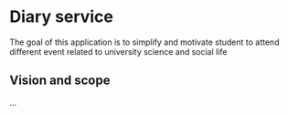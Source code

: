 # Diary service

The goal of this application is to simplify and motivate student to attend different event related to university science and social life

## Vision and scope

...